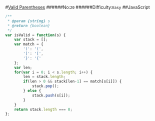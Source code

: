 #[Valid Parentheses](https://leetcode.com/problems/valid-parentheses/)
######No:`20`
######Difficulty:`Easy`
##JavaScript

```javascript
/**
 * @param {string} s
 * @return {boolean}
 */
var isValid = function(s) {
    var stack = [];
    var match = {
        ')': '(',
        ']': '[',
        '}': '{'
    };
    var len;
    for(var i = 0; i < s.length; i++) {
        len = stack.length;
        if(len > 0 && stack[len-1] == match[s[i]]) {
            stack.pop();
        } else {
            stack.push(s[i]);
        }
    }
    return stack.length === 0;
};
```
